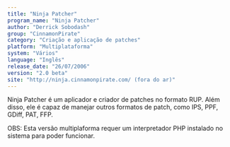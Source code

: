 ```yaml
---
title: "Ninja Patcher"
program_name: "Ninja Patcher"
author: "Derrick Sobodash"
group: "CinnamonPirate"
category: "Criação e aplicação de patches"
platform: "Multiplataforma"
system: "Vários"
language: "Inglês"
release_date: "26/07/2006"
version: "2.0 beta"
site: "http://ninja.cinnamonpirate.com/ (fora do ar)"
---
```

Ninja Patcher é um aplicador e criador de patches no formato RUP. Além disso, ele é capaz de manejar outros formatos de patch, como IPS, PPF, GDiff, PAT, FFP.

OBS: Esta versão multiplaforma requer um interpretador PHP instalado no sistema para poder funcionar.

